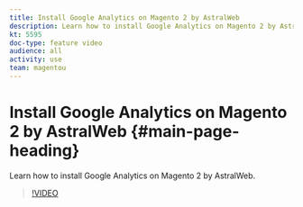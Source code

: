 ```yaml
---
title: Install Google Analytics on Magento 2 by AstralWeb
description: Learn how to install Google Analytics on Magento 2 by AstralWeb.
kt: 5595
doc-type: feature video
audience: all
activity: use
team: magentou
---
```


# Install Google Analytics on Magento 2 by AstralWeb {#main-page-heading}

Learn how to install Google Analytics on Magento 2 by AstralWeb.

>[!VIDEO](https://video.tv.adobe.com/v/35740?quality=12&learn=on)
